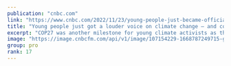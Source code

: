 ```yaml
---
publication: "cnbc.com"
link: "https://www.cnbc.com/2022/11/23/young-people-just-became-official-climate-policy-stakeholders-at-cop27.html"
title: "Young people just got a louder voice on climate change — and could soon be shaping policy"
excerpt: "COP27 was another milestone for young climate activists as they became official climate policy stakeholders under the ACE Action Plan. "
image: "https://image.cnbcfm.com/api/v1/image/107154229-1668787249715-gettyimages-1244835277-November_16_2022_sharm_el_sheikt_cop27_zarzycka-9.jpeg?v=1669184084&w=1920&h=1080"
group: pro
rank: 17
---
```

